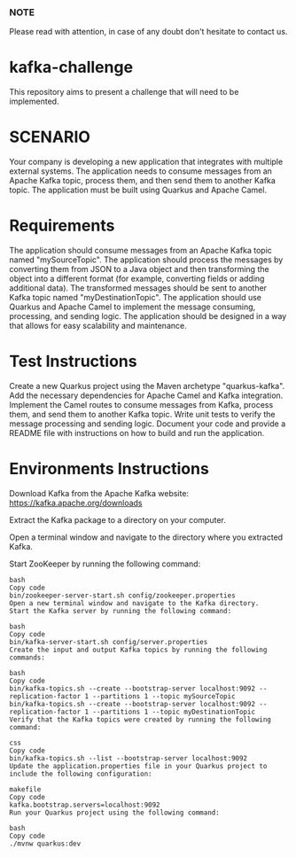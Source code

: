 ### NOTE
Please read with attention, in case of any doubt don't hesitate to contact us.

# kafka-challenge
This repository aims to present a challenge that will need to be implemented.  


# SCENARIO
Your company is developing a new application that integrates with multiple external systems. The application needs to consume messages from an Apache Kafka topic, process them, and then send them to another Kafka topic. The application must be built using Quarkus and Apache Camel.

# Requirements
The application should consume messages from an Apache Kafka topic named "mySourceTopic".
The application should process the messages by converting them from JSON to a Java object and then transforming the object into a different format (for example, converting fields or adding additional data).
The transformed messages should be sent to another Kafka topic named "myDestinationTopic".
The application should use Quarkus and Apache Camel to implement the message consuming, processing, and sending logic.
The application should be designed in a way that allows for easy scalability and maintenance.

# Test Instructions
Create a new Quarkus project using the Maven archetype "quarkus-kafka".
Add the necessary dependencies for Apache Camel and Kafka integration.
Implement the Camel routes to consume messages from Kafka, process them, and send them to another Kafka topic.
Write unit tests to verify the message processing and sending logic.
Document your code and provide a README file with instructions on how to build and run the application.

# Environments Instructions
Download Kafka from the Apache Kafka website: https://kafka.apache.org/downloads

Extract the Kafka package to a directory on your computer.

Open a terminal window and navigate to the directory where you extracted Kafka.

Start ZooKeeper by running the following command:
```console
bash
Copy code
bin/zookeeper-server-start.sh config/zookeeper.properties
Open a new terminal window and navigate to the Kafka directory.
Start the Kafka server by running the following command:

bash
Copy code
bin/kafka-server-start.sh config/server.properties
Create the input and output Kafka topics by running the following commands:

bash
Copy code
bin/kafka-topics.sh --create --bootstrap-server localhost:9092 --replication-factor 1 --partitions 1 --topic mySourceTopic
bin/kafka-topics.sh --create --bootstrap-server localhost:9092 --replication-factor 1 --partitions 1 --topic myDestinationTopic
Verify that the Kafka topics were created by running the following command:

css
Copy code
bin/kafka-topics.sh --list --bootstrap-server localhost:9092
Update the application.properties file in your Quarkus project to include the following configuration:

makefile
Copy code
kafka.bootstrap.servers=localhost:9092
Run your Quarkus project using the following command:

bash
Copy code
./mvnw quarkus:dev
```
